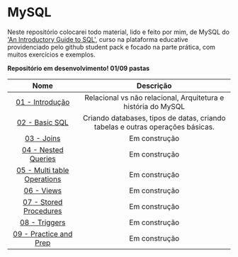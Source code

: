 # MySQL

Neste repositório colocarei todo material, lido e feito por mim, de MySQL do ['An Introductory Guide to SQL'](https://www.educative.io/courses/introductory-guide-to-sql), curso na plataforma educative providenciado pelo github student pack e focado na parte prática, com muitos exercícios e exemplos.

**Repositório em desenvolvimento! 01/09 pastas**

Nome | Descrição
:---------: | :------:
[01 - Introdução](https://github.com/epedropaulo/MySQL/tree/main/01%20-%20Introdução)| Relacional vs não relacional, Arquitetura e história do MySQL
[02 - Basic SQL](https://github.com/epedropaulo/MySQL/tree/main/02%20-%20Basic%20SQL)| Criando databases, tipos de datas, criando tabelas e outras operações básicas.
[03 - Joins](https://github.com/epedropaulo/MySQL/tree/main/03%20-%20Joins)| Em construção
[04 - Nested Queries](https://github.com/epedropaulo/MySQL/tree/main/04%20-%20Nested%20Queries)| Em construção
[05 - Multi table Operations](https://github.com/epedropaulo/MySQL/tree/main/05%20-%20Multi%20Table%20Operations)| Em construção
[06 - Views](https://github.com/epedropaulo/MySQL/tree/main/06%20-%20Views)| Em construção
[07 - Stored Procedures](https://github.com/epedropaulo/MySQL/tree/main/07%20-%20Stored%20Procedures)| Em construção
[08 - Triggers](https://github.com/epedropaulo/MySQL/tree/main/08%20-%20Triggers)| Em construção
[09 - Practice and Prep](https://github.com/epedropaulo/MySQL/tree/main/09%20-%20Practice%20and%20prep)| Em construção
